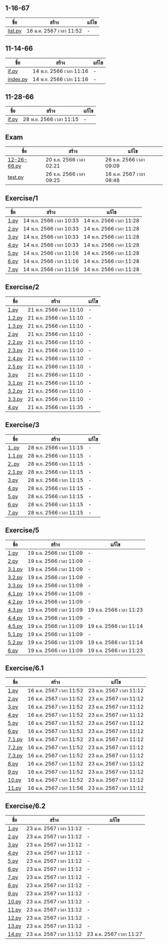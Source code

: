 
## 1-16-67

ชื่อ | สร้าง | แก้ไข
---| ----| ---
[list.py](1-16-67/list.py) | 16 ม.ค. 2567 เวลา 11:52 | - 

## 11-14-66

ชื่อ | สร้าง | แก้ไข
---| ----| ---
[if.py](11-14-66/if.py) | 14 พ.ย. 2566 เวลา 11:16 | - 
[index.py](11-14-66/index.py) | 14 พ.ย. 2566 เวลา 11:16 | - 

## 11-28-66

ชื่อ | สร้าง | แก้ไข
---| ----| ---
[if.py](11-28-66/if.py) | 28 พ.ย. 2566 เวลา 11:15 | - 

## Exam

ชื่อ | สร้าง | แก้ไข
---| ----| ---
[12-26-66.py](Exam/12-26-66.py) | 20 ธ.ค. 2566 เวลา 02:21 | 26 ธ.ค. 2566 เวลา 09:09
[test.py](Exam/test.py) | 26 ธ.ค. 2566 เวลา 09:25 | 16 ม.ค. 2567 เวลา 08:48

## Exercise/1

ชื่อ | สร้าง | แก้ไข
---| ----| ---
[1.py](Exercise/1/1.py) | 14 พ.ย. 2566 เวลา 10:33 | 14 พ.ย. 2566 เวลา 11:28
[2.py](Exercise/1/2.py) | 14 พ.ย. 2566 เวลา 10:33 | 14 พ.ย. 2566 เวลา 11:28
[3.py](Exercise/1/3.py) | 14 พ.ย. 2566 เวลา 10:33 | 14 พ.ย. 2566 เวลา 11:28
[4.py](Exercise/1/4.py) | 14 พ.ย. 2566 เวลา 10:33 | 14 พ.ย. 2566 เวลา 11:28
[5.py](Exercise/1/5.py) | 14 พ.ย. 2566 เวลา 11:16 | 14 พ.ย. 2566 เวลา 11:28
[6.py](Exercise/1/6.py) | 14 พ.ย. 2566 เวลา 11:16 | 14 พ.ย. 2566 เวลา 11:28
[7.py](Exercise/1/7.py) | 14 พ.ย. 2566 เวลา 11:16 | 14 พ.ย. 2566 เวลา 11:28

## Exercise/2

ชื่อ | สร้าง | แก้ไข
---| ----| ---
[1.py](Exercise/2/1.py) | 21 พ.ย. 2566 เวลา 11:10 | - 
[1.2.py](Exercise/2/1.2.py) | 21 พ.ย. 2566 เวลา 11:10 | - 
[1.3.py](Exercise/2/1.3.py) | 21 พ.ย. 2566 เวลา 11:10 | - 
[2.py](Exercise/2/2.py) | 21 พ.ย. 2566 เวลา 11:10 | - 
[2.2.py](Exercise/2/2.2.py) | 21 พ.ย. 2566 เวลา 11:10 | - 
[2.3.py](Exercise/2/2.3.py) | 21 พ.ย. 2566 เวลา 11:10 | - 
[2.4.py](Exercise/2/2.4.py) | 21 พ.ย. 2566 เวลา 11:10 | - 
[2.5.py](Exercise/2/2.5.py) | 21 พ.ย. 2566 เวลา 11:10 | - 
[3.py](Exercise/2/3.py) | 21 พ.ย. 2566 เวลา 11:10 | - 
[3.1.py](Exercise/2/3.1.py) | 21 พ.ย. 2566 เวลา 11:10 | - 
[3.2.py](Exercise/2/3.2.py) | 21 พ.ย. 2566 เวลา 11:10 | - 
[3.3.py](Exercise/2/3.3.py) | 21 พ.ย. 2566 เวลา 11:10 | - 
[4.py](Exercise/2/4.py) | 21 พ.ย. 2566 เวลา 11:35 | - 

## Exercise/3

ชื่อ | สร้าง | แก้ไข
---| ----| ---
[1..py](Exercise/3/1..py) | 28 พ.ย. 2566 เวลา 11:15 | - 
[1.1.py](Exercise/3/1.1.py) | 28 พ.ย. 2566 เวลา 11:15 | - 
[2..py](Exercise/3/2..py) | 28 พ.ย. 2566 เวลา 11:15 | - 
[2.1.py](Exercise/3/2.1.py) | 28 พ.ย. 2566 เวลา 11:15 | - 
[3.py](Exercise/3/3.py) | 28 พ.ย. 2566 เวลา 11:15 | - 
[4.py](Exercise/3/4.py) | 28 พ.ย. 2566 เวลา 11:15 | - 
[5.py](Exercise/3/5.py) | 28 พ.ย. 2566 เวลา 11:15 | - 
[6.py](Exercise/3/6.py) | 28 พ.ย. 2566 เวลา 11:15 | - 
[7.py](Exercise/3/7.py) | 28 พ.ย. 2566 เวลา 11:15 | - 

## Exercise/5

ชื่อ | สร้าง | แก้ไข
---| ----| ---
[1.py](Exercise/5/1.py) | 19 ธ.ค. 2566 เวลา 11:09 | - 
[2.py](Exercise/5/2.py) | 19 ธ.ค. 2566 เวลา 11:09 | - 
[3.1.py](Exercise/5/3.1.py) | 19 ธ.ค. 2566 เวลา 11:09 | - 
[3.2.py](Exercise/5/3.2.py) | 19 ธ.ค. 2566 เวลา 11:09 | - 
[3.3.py](Exercise/5/3.3.py) | 19 ธ.ค. 2566 เวลา 11:09 | - 
[4.1.py](Exercise/5/4.1.py) | 19 ธ.ค. 2566 เวลา 11:09 | - 
[4.2.py](Exercise/5/4.2.py) | 19 ธ.ค. 2566 เวลา 11:09 | - 
[4.3.py](Exercise/5/4.3.py) | 19 ธ.ค. 2566 เวลา 11:09 | 19 ธ.ค. 2566 เวลา 11:23
[4.4.py](Exercise/5/4.4.py) | 19 ธ.ค. 2566 เวลา 11:09 | - 
[4.5.py](Exercise/5/4.5.py) | 19 ธ.ค. 2566 เวลา 11:09 | 19 ธ.ค. 2566 เวลา 11:14
[5.1.py](Exercise/5/5.1.py) | 19 ธ.ค. 2566 เวลา 11:09 | - 
[5.2.py](Exercise/5/5.2.py) | 19 ธ.ค. 2566 เวลา 11:09 | 19 ธ.ค. 2566 เวลา 11:14
[6.py](Exercise/5/6.py) | 19 ธ.ค. 2566 เวลา 11:09 | 19 ธ.ค. 2566 เวลา 11:23

## Exercise/6.1

ชื่อ | สร้าง | แก้ไข
---| ----| ---
[1.py](Exercise/6.1/1.py) | 16 ม.ค. 2567 เวลา 11:52 | 23 ม.ค. 2567 เวลา 11:12
[2.py](Exercise/6.1/2.py) | 16 ม.ค. 2567 เวลา 11:52 | 23 ม.ค. 2567 เวลา 11:12
[3.py](Exercise/6.1/3.py) | 16 ม.ค. 2567 เวลา 11:52 | 23 ม.ค. 2567 เวลา 11:12
[4.py](Exercise/6.1/4.py) | 16 ม.ค. 2567 เวลา 11:52 | 23 ม.ค. 2567 เวลา 11:12
[5.py](Exercise/6.1/5.py) | 16 ม.ค. 2567 เวลา 11:52 | 23 ม.ค. 2567 เวลา 11:12
[6.py](Exercise/6.1/6.py) | 16 ม.ค. 2567 เวลา 11:52 | 23 ม.ค. 2567 เวลา 11:12
[7.1.py](Exercise/6.1/7.1.py) | 16 ม.ค. 2567 เวลา 11:52 | 23 ม.ค. 2567 เวลา 11:12
[7.2.py](Exercise/6.1/7.2.py) | 16 ม.ค. 2567 เวลา 11:52 | 23 ม.ค. 2567 เวลา 11:12
[7.3.py](Exercise/6.1/7.3.py) | 16 ม.ค. 2567 เวลา 11:52 | 23 ม.ค. 2567 เวลา 11:12
[8.py](Exercise/6.1/8.py) | 16 ม.ค. 2567 เวลา 11:52 | 23 ม.ค. 2567 เวลา 11:12
[9.py](Exercise/6.1/9.py) | 16 ม.ค. 2567 เวลา 11:52 | 23 ม.ค. 2567 เวลา 11:12
[10.py](Exercise/6.1/10.py) | 16 ม.ค. 2567 เวลา 11:52 | 23 ม.ค. 2567 เวลา 11:12
[11.py](Exercise/6.1/11.py) | 16 ม.ค. 2567 เวลา 11:56 | 23 ม.ค. 2567 เวลา 11:12

## Exercise/6.2

ชื่อ | สร้าง | แก้ไข
---| ----| ---
[1.py](Exercise/6.2/1.py) | 23 ม.ค. 2567 เวลา 11:12 | - 
[2.py](Exercise/6.2/2.py) | 23 ม.ค. 2567 เวลา 11:12 | - 
[3.py](Exercise/6.2/3.py) | 23 ม.ค. 2567 เวลา 11:12 | - 
[4.py](Exercise/6.2/4.py) | 23 ม.ค. 2567 เวลา 11:12 | - 
[5.py](Exercise/6.2/5.py) | 23 ม.ค. 2567 เวลา 11:12 | - 
[6.py](Exercise/6.2/6.py) | 23 ม.ค. 2567 เวลา 11:12 | - 
[7.py](Exercise/6.2/7.py) | 23 ม.ค. 2567 เวลา 11:12 | - 
[8.py](Exercise/6.2/8.py) | 23 ม.ค. 2567 เวลา 11:12 | - 
[9.py](Exercise/6.2/9.py) | 23 ม.ค. 2567 เวลา 11:12 | - 
[10.py](Exercise/6.2/10.py) | 23 ม.ค. 2567 เวลา 11:12 | - 
[11.py](Exercise/6.2/11.py) | 23 ม.ค. 2567 เวลา 11:12 | - 
[12.py](Exercise/6.2/12.py) | 23 ม.ค. 2567 เวลา 11:12 | - 
[13.py](Exercise/6.2/13.py) | 23 ม.ค. 2567 เวลา 11:12 | - 
[14.py](Exercise/6.2/14.py) | 23 ม.ค. 2567 เวลา 11:12 | 23 ม.ค. 2567 เวลา 11:27